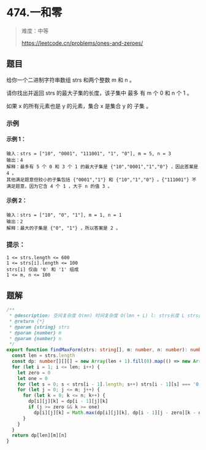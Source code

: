# 474.一和零

> 难度：中等
>
> https://leetcode.cn/problems/ones-and-zeroes/

## 题目

给你一个二进制字符串数组 strs 和两个整数 m 和 n 。

请你找出并返回 strs 的最大子集的长度，该子集中 最多 有 m 个 0 和 n 个 1 。

如果 x 的所有元素也是 y 的元素，集合 x 是集合 y 的 子集 。

### 示例

#### 示例 1：

```
输入：strs = ["10", "0001", "111001", "1", "0"], m = 5, n = 3
输出：4
解释：最多有 5 个 0 和 3 个 1 的最大子集是 {"10","0001","1","0"} ，因此答案是 4 。
其他满足题意但较小的子集包括 {"0001","1"} 和 {"10","1","0"} 。{"111001"} 不满足题意，因为它含 4 个 1 ，大于 n 的值 3 。
```

#### 示例 2：

```
输入：strs = ["10", "0", "1"], m = 1, n = 1
输出：2
解释：最大的子集是 {"0", "1"} ，所以答案是 2 。
```

### 提示：

```
1 <= strs.length <= 600
1 <= strs[i].length <= 100
strs[i] 仅由 '0' 和 '1' 组成
1 <= m, n <= 100
```

## 题解

```ts
/**
 * @description: 空间复杂度 O(mn) 时间复杂度 O(lmn + L) l: strs长度 L strs数组所有字符串的长度和
 * @return {*}
 * @param {string} strs
 * @param {number} m
 * @param {number} n
 */
export function findMaxForm(strs: string[], m: number, n: number): number {
  const len = strs.length
  const dp: number[][][] = new Array(len + 1).fill(0).map(() => new Array(m + 1).fill(0).map(() => new Array(n + 1).fill(0)))
  for (let i = 1; i <= len; i++) {
    let zero = 0
    let one = 0
    for (let s = 0; s < strs[i - 1].length; s++) strs[i - 1][s] === '0' ? zero++ : one++
    for (let j = 0; j <= m; j++) {
      for (let k = 0; k <= n; k++) {
        dp[i][j][k] = dp[i - 1][j][k]
        if (j >= zero && k >= one)
          dp[i][j][k] = Math.max(dp[i][j][k], dp[i - 1][j - zero][k - one] + 1)
      }
    }
  }
  return dp[len][m][n]
}
```
